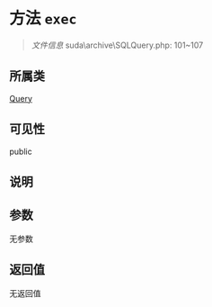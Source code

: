# 方法 `exec`

> *文件信息* suda\archive\SQLQuery.php: 101~107

## 所属类 

[Query](../Query.md)

## 可见性

public

## 说明



## 参数


无参数


## 返回值

无返回值
